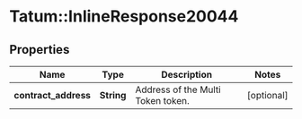 # Tatum::InlineResponse20044

## Properties
Name | Type | Description | Notes
------------ | ------------- | ------------- | -------------
**contract_address** | **String** | Address of the Multi Token token. | [optional] 

